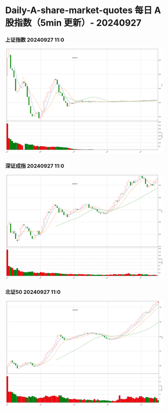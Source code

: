 
# Daily-A-share-market-quotes 每日 A 股指数（5min 更新）- 20240927

### 上证指数 20240927 11:0
![](./fig/2024/9/20240927-sh000001.png)

### 深证成指 20240927 11:0
![](./fig/2024/9/20240927-sz399001.png)

### 北证50 20240927 11:0
![](./fig/2024/9/20240927-bj899050.png)
